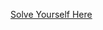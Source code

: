 [Solve Yourself Here](https://www.hackerrank.com/challenges/the-quickest-way-up/problem?isFullScreen=true)